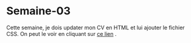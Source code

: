 # Semaine-03
 Cette semaine, je dois updater mon CV en HTML et lui ajouter le fichier CSS.
 On peut le voir en cliquant sur [ce lien](http://www.github.com/mariemcp/semaine-03/master/index.html)
.

